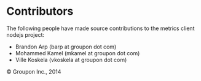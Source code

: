 Contributors
============

The following people have made source contributions to the metrics client nodejs project:

* Brandon Arp (barp at groupon dot com)
* Mohammed Kamel (mkamel at groupon dot com)
* Ville Koskela (vkoskela at groupon dot com)

&copy; Groupon Inc., 2014
